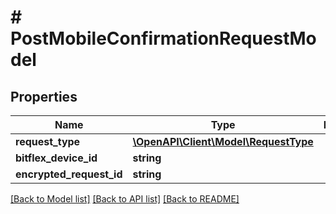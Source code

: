 # # PostMobileConfirmationRequestModel

## Properties

Name | Type | Description | Notes
------------ | ------------- | ------------- | -------------
**request_type** | [**\OpenAPI\Client\Model\RequestType**](RequestType.md) |  | [optional]
**bitflex_device_id** | **string** |  | [optional]
**encrypted_request_id** | **string** |  | [optional]

[[Back to Model list]](../../README.md#models) [[Back to API list]](../../README.md#endpoints) [[Back to README]](../../README.md)
